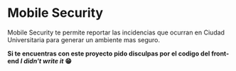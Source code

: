 # Mobile Security

Mobile Security te permite reportar las incidencias que ocurran en Ciudad Universitaria para generar un ambiente mas seguro.

**Si te encuentras con este proyecto pido disculpas por el codigo del front-end *I didn't write it* :grin:**